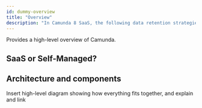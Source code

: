 ```yaml
---
id: dummy-overview
title: "Overview"
description: "In Camunda 8 SaaS, the following data retention strategies are implemented. This is necessary as the amount of data can grow significantly over time."
---
```


Provides a high-level overview of Camunda.

## SaaS or Self-Managed?

## Architecture and components

Insert high-level diagram showing how everything fits together, and explain and link

